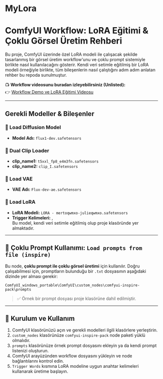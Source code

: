 # MyLora
#  ComfyUI Workflow: LoRA Eğitimi & Çoklu Görsel Üretim Rehberi

Bu proje, ComfyUI üzerinde özel LoRA modeli ile çalışacak şekilde tasarlanmış bir görsel üretim workflow'unu ve çoklu prompt sistemiyle birlikte nasıl kullanılacağını gösterir. Kendi veri setimle eğitilmiş bir LoRA modeli örneğiyle birlikte, tüm bileşenlerin nasıl çalıştığını adım adım anlatan rehber bu repoda sunulmuştur.

📺 **Workflow videosunu buradan izleyebilirsiniz (Unlisted):**  
👉 [Workflow Demo ve LoRA Eğitimi Videosu](https://youtu.be/P2NwznjWL-s)

---

##  Gerekli Modeller & Bileşenler

### 🔹 Load Diffusion Model
- **Model Adı:** `flux1-dev.safetensors`

### 🔹 Dual Clip Loader
- **clip_name1:** `t5xxl_fp8_e4m3fn.safetensors`  
- **clip_name2:** `clip_I.safetensors`

### 🔹 Load VAE
- **VAE Adı:** `Flux-dev-ae.safetensors`

### 🔹 Load LoRA
- **LoRA Modeli:** `LORA - mertoqwmxo-julieqwmxo.safetensors`  
- **Trigger Kelimeleri:** <mertoqwmxois>, <julieqwmxo>  
Bu model, kendi veri setimle eğitilmiş olup proje klasöründe yer almaktadır.

---

## 🧾 Çoklu Prompt Kullanımı: `Load prompts from file (inspire)`

Bu node, **çoklu prompt ile çoklu görsel üretimi** için kullanılır. Doğru çalışabilmesi için, promptların bulunduğu bir `.txt` dosyasının aşağıdaki dizinde yer alması gerekir:

```
ComfyUI_windows_portable\ComfyUI\custom_nodes\comfyui-inspire-pack\prompts
```

> ✅ Örnek bir prompt dosyası proje klasörüne dahil edilmiştir.

---

## 🔧 Kurulum ve Kullanım

1. ComfyUI klasörünüzü açın ve gerekli modelleri ilgili klasörlere yerleştirin.
2. `custom_nodes` klasörünüze `comfyui-inspire-pack` node paketi yüklü olmalıdır.
3. `prompts` klasörünüze örnek prompt dosyasını ekleyin ya da kendi prompt listenizi oluşturun.
4. ComfyUI arayüzünden workflow dosyasını yükleyin ve node bağlantılarını kontrol edin.
5. `Trigger Words` kısmına LoRA modeline uygun anahtar kelimeleri kullanarak üretime başlayın.

